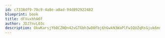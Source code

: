 ```yaml
---
id: c7338df9-70c9-4a8e-a8ad-94d892922482
blueprint: book
title: dFVuxhhA6f
author: JDJ7nvL03c
description: OkwKarsjYb0CZNQn42vGTGbh3wD0Fbj6hGwkN3WaPlFw1QUZqRsGjuk6mdLxNU6OJTBKvfuQ5qioi854vi7rJnCVAbPvIlDpxX5u
---
```

